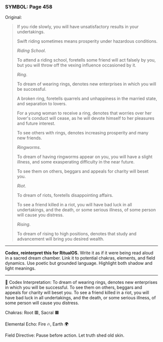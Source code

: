 ### SYMBOL: Page 458

Original:
> If you ride slowly, you will have unsatisfactory results in your undertakings.
> 
> 
> Swift riding sometimes means prosperity under hazardous conditions.
> 
> 
> _Riding School_.
> 
> 
> To attend a riding school, foretells some friend will act falsely by you,
> but you will throw off the vexing influence occasioned by it.
> 
> 
> _Ring_.
> 
> 
> To dream of wearing rings, denotes new enterprises in which you
> will be successful.
> 
> 
> A broken ring, foretells quarrels and unhappiness in the married state,
> and separation to lovers.
> 
> 
> For a young woman to receive a ring, denotes that worries
> over her lover's conduct will cease, as he will devote himself
> to her pleasures and future interest.
> 
> 
> To see others with rings, denotes increasing prosperity and many new friends.
> 
> 
> _Ringworms_.
> 
> 
> To dream of having ringworms appear on you, you will have a slight illness,
> and some exasperating difficulty in the near future.
> 
> 
> To see them on others, beggars and appeals for charity will beset you.
> 
> 
> _Riot_.
> 
> 
> To dream of riots, foretells disappointing affairs.
> 
> 
> To see a friend killed in a riot, you will have bad luck
> in all undertakings, and the death, or some serious illness,
> of some person will cause you distress.
> 
> 
> _Rising_.
> 
> 
> To dream of rising to high positions, denotes that study and advancement
> will bring you desired wealth.

---

**Codex, reinterpret this for RitualOS.**
Write it as if it were being read aloud in a sacred dream chamber.
Link it to potential chakras, elements, and field dynamics.
Use poetic but grounded language.
Highlight both shadow and light meanings.

---

🔁 Codex Interpretation:
To dream of wearing rings, denotes new enterprises in which you will be successful. To see them on others, beggars and appeals for charity will beset you. To see a friend killed in a riot, you will have bad luck in all undertakings, and the death, or some serious illness, of some person will cause you distress.

Chakras: Root 🟥, Sacral 🟧

Elemental Echo: Fire 🔥, Earth 🌍

Field Directive: Pause before action. Let truth shed old skin.
